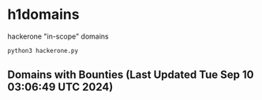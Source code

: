 # h1domains
hackerone "in-scope" domains

`python3 hackerone.py`
## Domains with Bounties (Last Updated Tue Sep 10 03:06:49 UTC 2024)
```

```
